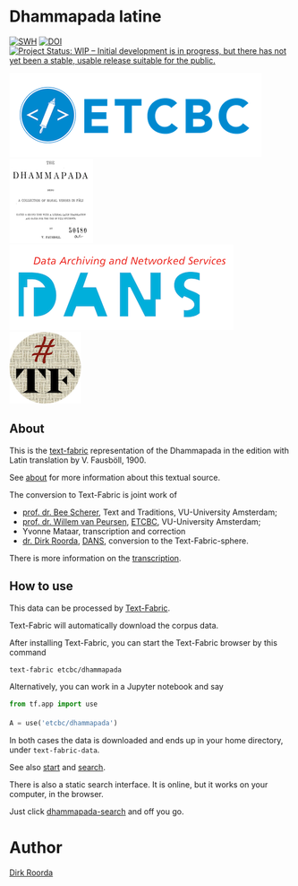 # Dhammapada latine

[![SWH](https://archive.softwareheritage.org/badge/origin/https://github.com/ETCBC/dhammapada/)](https://archive.softwareheritage.org/browse/origin/https://github.com/ETCBC/dhammapada/)
[![DOI](https://zenodo.org/badge/440102377.svg)](https://zenodo.org/badge/latestdoi/440102377)
[![Project Status: WIP – Initial development is in progress, but there has not yet been a stable, usable release suitable for the public.](https://www.repostatus.org/badges/latest/wip.svg)](https://www.repostatus.org/#wip)

[![etcbc](programs/images/etcbc.png)](http://www.etcbc.nl)
![logo](programs/images/logo.png)
[![dans](programs/images/dans.png)](https://dans.knaw.nl/en)
[![tf](programs/images/tf-small.png)](https://annotation.github.io/text-fabric/tf)


## About

This is the
[text-fabric](https://github.com/annotation/text-fabric)
representation of the Dhammapada in the edition with Latin translation by V. Fausböll, 1900.

See [about](docs/about.md) for more information about this textual source.

The conversion to Text-Fabric is joint work of 

*   [prof. dr. Bee Scherer](https://research.vu.nl/en/persons/bee-scherer),
    Text and Traditions,
    VU-University Amsterdam;
*   [prof. dr. Willem van Peursen](https://research.vu.nl/en/persons/willem-van-peursen),
    [ETCBC](http://www.etcbc.nl),
    VU-University Amsterdam;
*   Yvonne Mataar,
    transcription and correction
*   [dr. Dirk Roorda](https://pure.knaw.nl/portal/en/persons/dirk-roorda),
    [DANS](https://www.dans.knaw.nl),
    conversion to the Text-Fabric-sphere.

There is more information on the
[transcription](docs/transcription.md).

## How to use

This data can be processed by 
[Text-Fabric](https://annotation.github.io/text-fabric/tf).

Text-Fabric will automatically download the corpus data.

After installing Text-Fabric, you can start the Text-Fabric browser by this command

```sh
text-fabric etcbc/dhammapada
```

Alternatively, you can work in a Jupyter notebook and say

```python
from tf.app import use

A = use('etcbc/dhammapada')
```

In both cases the data is downloaded and ends up in your home directory,
under `text-fabric-data`.

See also 
[start](https://nbviewer.jupyter.org/github/etcbc/dhammapada/blob/master/tutorial/start.ipynb)
and
[search](https://nbviewer.jupyter.org/github/etcbc/dhammapada/blob/master/tutorial/search.ipynb).

There is also a static search interface.
It is online, but it works on your computer, in the browser.

Just click
[dhammapada-search](https://etcbc.github.io/dhammapada-search/)
and off you go.

# Author

[Dirk Roorda](https://github.com/dirkroorda)
